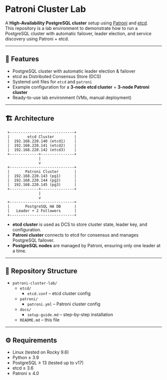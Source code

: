 # Patroni Cluster Lab

A **High-Availability PostgreSQL cluster** setup using [Patroni](https://patroni.readthedocs.io/) and [etcd](https://etcd.io/).  
This repository is a lab environment to demonstrate how to run a PostgreSQL cluster with automatic failover, leader election, and service discovery using Patroni + etcd.

---

## 🚀 Features
- PostgreSQL cluster with automatic leader election & failover
- etcd as Distributed Consensus Store (DCS)
- Systemd unit files for `etcd` and `patroni`
- Example configuration for a **3-node etcd cluster** + **3-node Patroni cluster**
- Ready-to-use lab environment (VMs, manual deployment)

---

## 🏗️ Architecture
     +-----------------------------+
     |        etcd Cluster         |
     |  192.168.220.140 (etcd1)    |
     |  192.168.220.141 (etcd2)    |
     |  192.168.220.142 (etcd3)    |
     +-------------+---------------+
                   |
                   v
     +-----------------------------+
     |       Patroni Cluster       |
     |  192.168.220.143 (pg1)      |
     |  192.168.220.144 (pg2)      |
     |  192.168.220.145 (pg3)      |
     +-------------+---------------+
                   |
                   v
     +-----------------------------+
     |       PostgreSQL HA DB      |
     |   Leader + 2 Followers      |
     +-----------------------------+


- **etcd cluster** is used as DCS to store cluster state, leader key, and configuration.
- **Patroni cluster** connects to etcd for consensus and manages PostgreSQL failover.
- **PostgreSQL nodes** are managed by Patroni, ensuring only one leader at a time.

---

## 📂 Repository Structure

- `patroni-cluster-lab/`
  - `etcd/`
    - `etcd.conf` – etcd cluster config
  - `patroni/`
    - `patroni.yml` – Patroni cluster config
  - `docs/`
    - `setup-guide.md` – step-by-step installation
  - `README.md` – this file

---

## ⚙️ Requirements
- Linux (tested on Rocky 9.6)
- Python ≥ 3.9
- PostgreSQL ≥ 13 (tested up to v17)
- etcd ≥ 3.6
- Patroni ≥ 4.0




